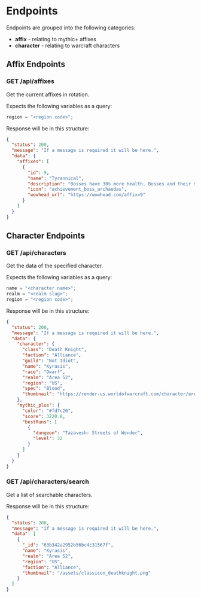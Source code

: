 # Endpoints

Endpoints are grouped into the following categories:

- **affix** - relating to mythic+ affixes
- **character** - relating to warcraft characters

## Affix Endpoints

### GET /api/affixes

Get the current affixes in rotation.

Expects the following variables as a query:

```js
region = "<region code>";
```

Response will be in this structure:

```json
{
  "status": 200,
  "message": "If a message is required it will be here.",
  "data": {
    "affixes": [
      {
        "id": 9,
        "name": "Tyrannical",
        "description": "Bosses have 30% more health. Bosses and their minions inflict up to 15% increased damage.",
        "icon": "achievement_boss_archaedas",
        "wowhead_url": "https://wowhead.com/affix=9"
      }
    ]
  }
}
```

## Character Endpoints

### GET /api/characters

Get the data of the specified character.

Expects the following variables as a query:

```js
name = "<character name>";
realm = "<realm slug>";
region = "<region code>";
```

Response will be in this structure:

```json
{
  "status": 200,
  "message": "If a message is required it will be here.",
  "data": {
    "character": {
      "class": "Death Knight",
      "faction": "Alliance",
      "guild": "Not Idiot",
      "name": "Kyrasis",
      "race": "Dwarf",
      "realm": "Area 52",
      "region": "US",
      "spec": "Blood",
      "thumbnail": "https://render-us.worldofwarcraft.com/character/area-52/43/233016875-avatar.jpg?alt=wow/static/images/2d/avatar/3-0.jpg"
    },
    "mythic_plus": {
      "color": "#fd7c20",
      "score": 3220.8,
      "bestRuns": [
        {
          "dungeon": "Tazavesh: Streets of Wonder",
          "level": 32
        }
      ]
    }
  }
}
```

### GET /api/characters/search

Get a list of searchable characters.

Response will be in this structure:

```json
{
  "status": 200,
  "message": "If a message is required it will be here.",
  "data": [
    {
      "_id": "63b342a2952b56bc4c31567f",
      "name": "Kyrasis",
      "realm": "Area 52",
      "region": "US",
      "faction": "Alliance",
      "thumbnail": "/assets/classicon_deathknight.png"
    }
  ]
}
```
